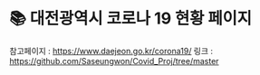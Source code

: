 # 📚 대전광역시 코로나 19 현황 페이지
참고페이지 : https://www.daejeon.go.kr/corona19/
링크 : https://github.com/Saseungwon/Covid_Proj/tree/master
